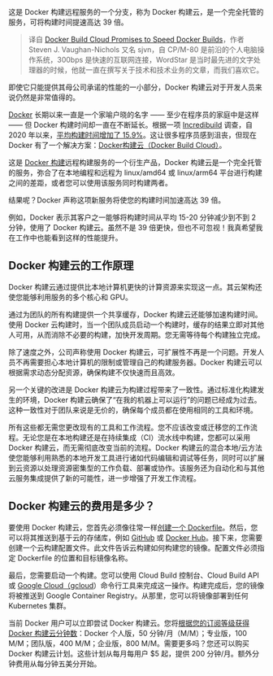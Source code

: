 <!--
title: 使用Docker构建云加速Docker构建
cover: https://cdn.thenewstack.io/media/2024/01/1a35455a-docker_build-1024x747.png
-->

这是 Docker 构建远程服务的一个分支，称为 Docker 构建云，是一个完全托管的服务，可将构建时间提速高达 39 倍。

> 译自 [Docker Build Cloud Promises to Speed Docker Builds](https://thenewstack.io/docker-build-cloud-promises-to-speed-docker-builds/)，作者 Steven J. Vaughan-Nichols 又名 sjvn，自 CP/M-80 是前沿的个人电脑操作系统，300bps 是快速的互联网连接，WordStar 是当时最先进的文字处理器的时候，他就一直在撰写关于技术和技术业务的文章，而我们喜欢它。

即使它只能提供其母公司承诺的性能的一小部分，Docker 构建云对于开发人员来说仍然是非常值得的。

[Docker](https://www.docker.com/?utm_content=inline-mention) 长期以来一直是一个家喻户晓的名字 —— 至少在程序员的家庭中是这样 —— 但 Docker 构建时间却一直在不断延长。根据一项 [Incredibuild](https://www.incredibuild.com/) 调查，自 2020 年以来，[平均构建时间增加了 15.9%](https://www.incredibuild.com/survey-report-2022#item_7490)。这让很多程序员感到沮丧，但现在 Docker 有了一个解决方案：[Docker构建云（Docker Build Cloud）](https://www.docker.com/products/build-cloud/)。

这是 [Docker 构建](https://docs.docker.com/engine/reference/commandline/image_build/)远程构建服务的一个衍生产品，Docker 构建云是一个完全托管的服务，弥合了在本地编程和远程为 linux/amd64 或 linux/arm64 平台进行构建之间的差距，或者您可以使用该服务同时构建两者。

结果呢？Docker 声称这项新服务将使您的构建时间加速高达 39 倍。

例如，Docker 表示其客户之一能够将构建时间从平均 15-20 分钟减少到不到 2 分钟，使用了 Docker 构建云。虽然不是 39 倍更快，但也不可忽视！我真希望我在工作中也能看到这样的性能提升。

## Docker 构建云的工作原理

Docker 构建云通过提供比本地计算机更快的计算资源来实现这一点。其云架构还使您能够利用服务的多个核心和 GPU。

通过为团队的所有构建提供一个共享缓存，Docker 构建云还能够加速构建时间。使用 Docker 云构建时，当一个团队成员启动一个构建时，缓存的结果立即对其他人可用，从而消除不必要的构建，加快开发周期。您无需等待每个构建独立完成。

除了速度之外，公司声称使用 Docker 构建云，可扩展性不再是一个问题。开发人员不再需要担心本地计算机的限制或管理自己的构建服务器。Docker 构建云可以根据需求动态分配资源，确保构建不仅快速而且高效。

另一个关键的改进是 Docker 构建云为构建过程带来了一致性。通过标准化构建发生的环境，Docker 构建云确保了“在我的机器上可以运行”的问题已经成为过去。这种一致性对于团队来说是无价的，确保每个成员都在使用相同的工具和环境。

所有这些都无需您更改现有的工具和工作流程。您不应该改变或迁移您的工作流程。无论您是在本地构建还是在持续集成（CI）流水线中构建，您都可以采用 Docker 构建云，而无需彻底改变当前的流程。Docker 构建云的混合本地/云方法使您能够利用熟悉的本地开发工具进行诸如代码编辑和调试等任务，同时可以扩展到云资源以处理资源密集型的工作负载、部署或协作。该服务还为自动化和与其他云服务集成提供了新的可能性，进一步增强了开发工作流程。

## Docker 构建云的费用是多少？

要使用 Docker 构建云，您首先必须像往常一样[创建一个 Dockerfile](https://thenewstack.io/docker-basics-how-to-use-dockerfiles/)。然后，您可以将其推送到基于云的存储库，例如 [GitHub](https://thenewstack.io/github-developer-productivity-at-30-billion-messages-per-day/) 或 [Docker Hub](https://thenewstack.io/docker-hub-limits-what-they-are-and-how-to-route-around-them/)。接下来，您需要创建一个云构建配置文件。此文件告诉云构建如何构建您的镜像。配置文件必须指定 Dockerfile 的位置和目标镜像名称。

最后，您需要启动一个构建。您可以使用 Cloud Build 控制台、Cloud Build API 或 [Google Cloud（gcloud](https://cloud.google.com/sdk/gcloud)）命令行工具来完成这一操作。构建完成后，您的镜像将被推送到 Google Container Registry。从那里，您可以将镜像部署到任何 Kubernetes 集群。

当前 Docker 用户可以立即尝试 Docker 构建云。您将[根据您的订阅等级获得 Docker 构建云分钟数](https://www.docker.com/products/build-cloud/#pricing)：Docker 个人版，50 分钟/月（M/M）；专业版，100 M/M；团队版，400 M/M；企业版，800 M/M。需要更多吗？您还可以购买 Docker 构建云计划。这些计划从每月每用户 $5 起，提供 200 分钟/月。额外分钟费用从每分钟五美分开始。
